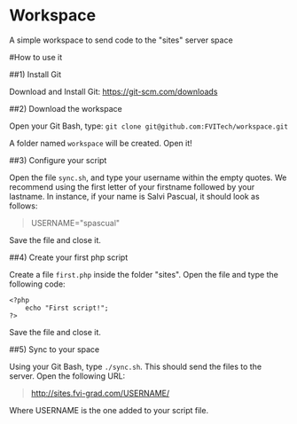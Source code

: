 # Workspace
A simple workspace to send code to the "sites" server space

#How to use it

##1) Install Git

Download and Install Git: https://git-scm.com/downloads

##2) Download the workspace

Open your Git Bash, type: `git clone git@github.com:FVITech/workspace.git`

A folder named `workspace` will be created. Open it! 

##3) Configure your script

Open the file `sync.sh`, and type your username within the empty quotes. We recommend using the first letter of your firstname followed by your lastname. In instance, if your name is Salvi Pascual, it should look as follows:

> USERNAME="spascual"

Save the file and close it.

##4) Create your first php script

Create a file `first.php` inside the folder "sites". Open the file and type the following code:
```
<?php
	echo "First script!";
?>
```
Save the file and close it.

##5) Sync to your space

Using your Git Bash, type `./sync.sh`. This should send the files to the server. Open the following URL:

> http://sites.fvi-grad.com/USERNAME/

Where USERNAME is the one added to your script file.